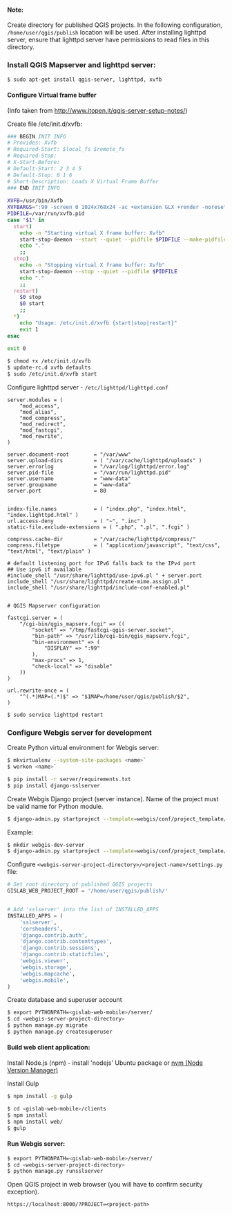 #### Note:

Create directory for published QGIS projects. In the following configuration,
`/home/user/qgis/publish` location will be used. After installing lighttpd server,
ensure that lighttpd server have permissions to read files in this directory.


### Install QGIS Mapserver and lighttpd server:

```bash
$ sudo apt-get install qgis-server, lighttpd, xvfb
```

#### Configure Virtual frame buffer

(Info taken from http://www.itopen.it/qgis-server-setup-notes/)

Create file /etc/init.d/xvfb:

```bash
### BEGIN INIT INFO
# Provides: Xvfb
# Required-Start: $local_fs $remote_fs
# Required-Stop:
# X-Start-Before:
# Default-Start: 2 3 4 5
# Default-Stop: 0 1 6
# Short-Description: Loads X Virtual Frame Buffer
### END INIT INFO
 
XVFB=/usr/bin/Xvfb
XVFBARGS=":99 -screen 0 1024x768x24 -ac +extension GLX +render -noreset"
PIDFILE=/var/run/xvfb.pid
case "$1" in
  start)
    echo -n "Starting virtual X frame buffer: Xvfb"
    start-stop-daemon --start --quiet --pidfile $PIDFILE --make-pidfile --background --exec $XVFB -- $XVFBARGS
    echo "."
    ;;
  stop)
    echo -n "Stopping virtual X frame buffer: Xvfb"
    start-stop-daemon --stop --quiet --pidfile $PIDFILE
    echo "."
    ;;
  restart)
    $0 stop
    $0 start
    ;;
  *)
    echo "Usage: /etc/init.d/xvfb {start|stop|restart}"
    exit 1
esac
 
exit 0
```

```bash
$ chmod +x /etc/init.d/xvfb
$ update-rc.d xvfb defaults
$ sudo /etc/init.d/xvfb start
```

Configure lighttpd server - `/etc/lighttpd/lighttpd.conf`

```
server.modules = (
    "mod_access",
    "mod_alias",
    "mod_compress",
    "mod_redirect",
    "mod_fastcgi",
    "mod_rewrite",
)

server.document-root        = "/var/www"
server.upload-dirs          = ( "/var/cache/lighttpd/uploads" )
server.errorlog             = "/var/log/lighttpd/error.log"
server.pid-file             = "/var/run/lighttpd.pid"
server.username             = "www-data"
server.groupname            = "www-data"
server.port                 = 80


index-file.names            = ( "index.php", "index.html", "index.lighttpd.html" )
url.access-deny             = ( "~", ".inc" )
static-file.exclude-extensions = ( ".php", ".pl", ".fcgi" )

compress.cache-dir          = "/var/cache/lighttpd/compress/"
compress.filetype           = ( "application/javascript", "text/css", "text/html", "text/plain" )

# default listening port for IPv6 falls back to the IPv4 port
## Use ipv6 if available
#include_shell "/usr/share/lighttpd/use-ipv6.pl " + server.port
include_shell "/usr/share/lighttpd/create-mime.assign.pl"
include_shell "/usr/share/lighttpd/include-conf-enabled.pl"


# QGIS Mapserver configuration

fastcgi.server = (
    "/cgi-bin/qgis_mapserv.fcgi" => ((
        "socket" => "/tmp/fastcgi-qgis-server.socket",
        "bin-path" => "/usr/lib/cgi-bin/qgis_mapserv.fcgi",
        "bin-environment" => (
            "DISPLAY" => ":99"
        ),
        "max-procs" => 1,
        "check-local" => "disable"
    ))
)

url.rewrite-once = (
    "^(.*)MAP=(.*)$" => "$1MAP=/home/user/qgis/publish/$2",
)
```

```bash
$ sudo service lighttpd restart
```


### Configure Webgis server for development

Create Python virtual environment for Webgis server:

```bash
$ mkvirtualenv --system-site-packages <name>`
$ workon <name>`

$ pip install -r server/requirements.txt
$ pip install django-sslserver
```

Create Webgis Django project (server instance). Name of the project must be valid name for Python module.

```bash
$ django-admin.py startproject --template=webgis/conf/project_template/ <project-name> [<webgis-server-project-directory>]
```

Example:

```bash
$ mkdir webgis-dev-server
$ django-admin.py startproject --template=webgis/conf/project_template/ webgisdev webgis-dev-server
```

Configure `<webgis-server-project-directory>/<project-name>/settings.py` file:

```python
# Set root directory of published QGIS projects
GISLAB_WEB_PROJECT_ROOT = '/home/user/qgis/publish/'


# Add 'sslserver' into the list of INSTALLED_APPS
INSTALLED_APPS = (
    'sslserver',
    'corsheaders',
    'django.contrib.auth',
    'django.contrib.contenttypes',
    'django.contrib.sessions',
    'django.contrib.staticfiles',
    'webgis.viewer',
    'webgis.storage',
    'webgis.mapcache',
    'webgis.mobile',
)
```

Create database and superuser account

```bash
$ export PYTHONPATH=<gislab-web-mobile>/server/
$ cd <webgis-server-project-directory>
$ python manage.py migrate
$ python manage.py createsuperuser
```

#### Build web client application:

Install Node.js (npm) - install 'nodejs' Ubuntu package or [nvm (Node Version Manager)](https://github.com/creationix/nvm)

Install Gulp
```bash
$ npm install -g gulp
```

```bash
$ cd <gislab-web-mobile>/clients
$ npm install
$ npm install web/
$ gulp
```

#### Run Webgis server:

```bash
$ export PYTHONPATH=<gislab-web-mobile>/server/
$ cd <webgis-server-project-directory>
$ python manage.py runsslserver
```

Open QGIS project in web browser (you will have to confirm security exception).

`https://localhost:8000/?PROJECT=<project-path>`
